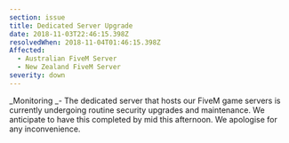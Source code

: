 ```yaml
---
section: issue
title: Dedicated Server Upgrade
date: 2018-11-03T22:46:15.398Z
resolvedWhen: 2018-11-04T01:46:15.398Z
Affected:
  - Australian FiveM Server
  - New Zealand FiveM Server
severity: down
---
```

_Monitoring _- The dedicated server that hosts our FiveM game servers is currently undergoing routine security upgrades and maintenance. We anticipate to have this completed by mid this afternoon. We apologise for any inconvenience.
